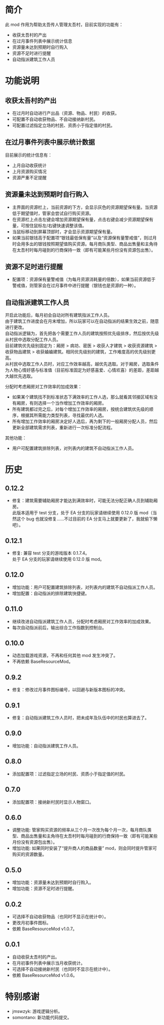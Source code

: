 # 简介
此 mod 作用为帮助太吾传人管理太吾村，目前实现的功能有：

- 收获太吾村的产出
- 在过月事件列表中展示统计信息
- 资源量未达到预期时自行购入
- 资源不足时进行提醒
- 自动指派建筑工作人员


# 功能说明
## 收获太吾村的产出
- 在过月时自动进行产出品（资源、物品、村民）的收获。
- 可配置不自动收获物品、不自动接纳新村民。
- 可配置过滤指定立场的村民、资质小于指定值的村民。

## 在过月事件列表中展示统计数据
目前展示的统计信息有：

- 上月自动收获统计
- 上月资源购买情况
- 资源严重不足提醒

## 资源量未达到预期时自行购入
- 主界面的资源栏上，当前资源的下方，会显示灰色的资源期望保有量。当资源低于期望值时，管家会尝试自行购买资源。  
- 在资源栏上点击左键会增加资源期望保有量，点击右键会减少资源期望保有量，可按住鼠标左/右键快速调整该值。  
- 当鼠标移动到屏幕顶部时，才会显示资源期望保有量。  
- 如果当前银钱高于配置项“银钱最低保有量”以及“资源保有量警戒值”，则过月时会用多出的银钱按照期望值购买资源。每月商队类型、商品出售量和主角待在太吾村时每月碰到的行商保持一致（即有可能某些月份没有资源包出售）。  

## 资源不足时进行提醒
- 配置项：资源保有量警戒值（为每月资源消耗量的倍数），如果当前资源低于警戒值，则管家会在过月事件中进行提醒（银钱也是资源的一种）。  

## 自动指派建筑工作人员
开启此功能后，每月初会自动对所有建筑指派工作人员。  
由于建筑工作进度会在月末增加，所以玩家可以在自动指派的结果生效之前，随意进行更改。  
自动指派逻辑为，首先把各个需要工作人员的建筑按照优先级排序，然后按优先级从村民中选取分配工作人员。  
目前建筑优先级别固定为：厢房 > 病坊、密医 > 收获人才建筑 > 收获资源建筑 > 收获物品建筑 > 收获蛐蛐建筑。相同优先级别的建筑，工作难度高的优先级别更高。  
从村民中选取工作人员时，对应工作效率越高，越优先选取。对于厢房，选取条件为人物心情好感与标准值（目前标准固定为好感喜爱、心情欢喜）的差距，差距越大越优先选取。  

分配时考虑厢房对工作效率的加成效果：  

- 如果某个建筑找不到标准状态下满效率的工作人选，那么就看其邻接区域有没有厢房，有则选择一个当作增加工作效率的厢房。  
- 所有建筑都过完之后，对每个增加工作效率的厢房，按统合建筑优先级的顺序，根据其所需能力类型列表，寻找最优的人选。  
- 所有增加工作效率的厢房决定好人选后，再为剩下的一般厢房分配人员，然后更新全部建筑需求列表，重新进行一次标准分配流程。  

其他功能：  

- 用户可配置建筑排除列表，对列表内的建筑不自动指派工作人员。  


# 历史
## 0.12.2
- 修复：建筑需要辅助厢房才能达到满效率时，可能无法分配正确人员到辅助厢房。  
  此版本适用于 test 分支，处于 EA 分支的玩家请继续使用 0.12.0 版 mod（当然这个 bug 也就没修复……不过目前的 EA 分支马上就要更新了，我就偷下懒吧）。  

## 0.12.1
- 修复: 兼容 test 分支的游戏版本 0.1.7.4。  
  处于 EA 分支的玩家请继续使用 0.12.0 版 mod。  

## 0.12.0
- 增加功能：用户可配置建筑排除列表，对列表内的建筑不自动指派工作人员。  
- 增加配置：自动指派的排除建筑快捷键。  

## 0.11.0
- 继续改进自动指派建筑工作人员，分配时考虑厢房对工作效率的加成效果。
- 每次自动指派前后，输出综合工作指数到控制台。

## 0.10.0
- 动态加载游戏资源，不再和任何其他 mod 发生冲突了。
- 不再依赖 BaseResourceMod。

## 0.9.2
- 修复：修改过月事件图标编号，以回避与新版本图标的冲突。

## 0.9.1
- 修复：自动指派建筑工作人员时，把未成年及队伍中的村民也算进去了。

## 0.9.0
- 增加功能：自动指派建筑工作人员。

## 0.8.0
- 添加配置项：过滤指定立场的村民、资质小于指定值的村民。

## 0.7.0
- 添加配置项：接纳新村民时显示人物窗口。

## 0.6.0
- 调整功能: 管家购买资源的频率从三个月一次改为每个月一次，每月商队类型、商品出售量和主角待在太吾村时每月碰到的行商保持一致（即有可能某些月份没有资源包出售）。  
- 增加功能: 如果同时安装了“提升商人的商品数量” mod，则会同时提升管家可购买的资源数量。  

## 0.5.0
- 增加功能：资源量未达到预期时自行购入。
- 增加功能：资源不足时进行提醒。

## 0.0.2
- 可选择不自动收获物品（也同时不显示在统计中）。
- 更改月初事件图标。
- 依赖 BaseResourceMod v1.0.7。

## 0.0.1
- 自动收获太吾村的产出。
- 在月初事件列表中展示当月收获统计。
- 可选择不自动接纳新村民（也同时不显示在统计中）。
- 依赖 BaseResourceMod v1.0.6。


# 特别感谢
- jmswzyk: 游戏逻辑分析。
- somontano: 新功能代码提交。
